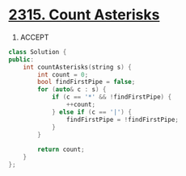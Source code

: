 # [2315. Count Asterisks](https://leetcode.com/problems/count-asterisks/)

1. ACCEPT
```c++
class Solution {
public:
    int countAsterisks(string s) {
        int count = 0;
        bool findFirstPipe = false;
        for (auto& c : s) {
            if (c == '*' && !findFirstPipe) {
                ++count;
            } else if (c == '|') {
                findFirstPipe = !findFirstPipe;
            }
        }
        
        return count;
    }
};
```